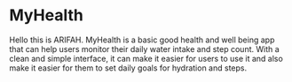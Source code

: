 # MyHealth
Hello this is ARIFAH. MyHealth is a basic good health and well being app that can help users monitor their daily water intake and step count. With a clean and simple interface, it can make it easier for users to use it and also make it easier for them to set daily goals for hydration and steps. 

